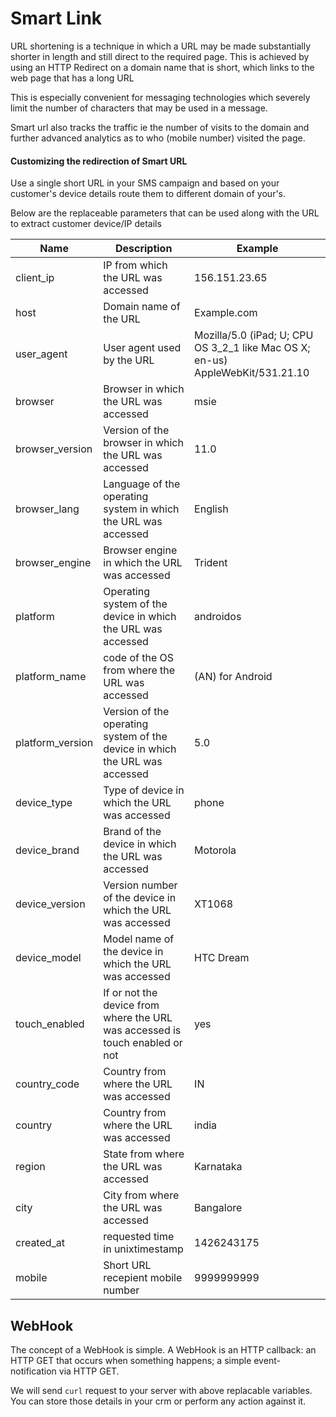 # Smart Link

URL shortening is a technique in which a URL may be made substantially shorter in length and still direct to the required page. This is achieved by using an HTTP Redirect on a domain name that is short, which links to the web page that has a long URL

This is especially convenient for messaging technologies which severely limit the number of characters that may be used in a message.

Smart url also tracks the traffic ie the number of visits to the domain and further advanced analytics as to who (mobile number) visited the page.

#### Customizing the redirection of Smart URL

Use a single short URL in your SMS campaign and based on your customer's device details route them to different domain of your's.

Below are the replaceable parameters that can be used along with the URL to extract customer device/IP details

|Name|Description|Example|
|--- |--- |--- |
|client_ip|IP from which the URL was accessed|156.151.23.65|
|host|Domain name of the URL|Example.com|
|user_agent|User agent used by the URL|Mozilla/5.0 (iPad; U; CPU OS 3_2_1 like Mac OS X; en-us) AppleWebKit/531.21.10|
|browser|Browser in which the URL was accessed|msie|
|browser_version|Version of the browser in which the URL was accessed|11.0|
|browser_lang|Language of the operating system in which the URL was accessed|English|
|browser_engine|Browser engine in which the URL was accessed|Trident|
|platform|Operating system of the device in which the URL was accessed|androidos|
|platform_name|code of the OS from where the URL was accessed|(AN) for Android|
|platform_version|Version of the operating system of the device in which the URL was accessed|5.0|
|device_type|Type of device in which the URL was accessed|phone|
|device_brand|Brand of the device in which the URL was accessed|Motorola|
|device_version|Version number of the device in which the URL was accessed|XT1068|
|device_model|Model name of the device in which the URL was accessed|HTC Dream|
|touch_enabled|If or not the device from where the URL was accessed is touch enabled or not|yes|
|country_code|Country from where the URL was accessed|IN|
|country|Country from where the URL was accessed|india|
|region|State from where the URL was accessed|Karnataka|
|city|City from where the URL was accessed|Bangalore|
|created_at|requested time in unixtimestamp|1426243175|
|mobile|Short URL recepient mobile number|9999999999|

## WebHook

The concept of a WebHook is simple. A WebHook is an HTTP callback: an HTTP GET that occurs when something happens; a simple event-notification via HTTP GET.

We will send `curl` request to your server with above replacable variables. You can store those details in your crm or perform any action against it.
